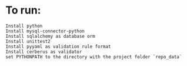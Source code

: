 # To run:
    Install python
    Install mysql-connector-python
    Install sqlalchemy as database orm
    Install unittest2
	Install pyyaml as validation rule format
	Install cerberus as validator
    set PYTHONPATH to the directory with the project folder `repo_data`